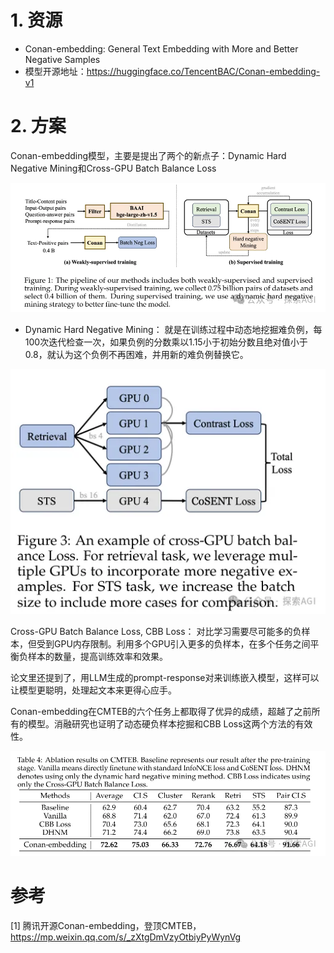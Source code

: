 # 1. 资源

- Conan-embedding: General Text Embedding with More and Better Negative Samples
- 模型开源地址：https://huggingface.co/TencentBAC/Conan-embedding-v1

# 2. 方案

Conan-embedding模型，主要是提出了两个的新点子：Dynamic Hard Negative Mining和Cross-GPU Batch Balance Loss

![](.05_腾讯_conan_embedding_images/架构图.png)

- Dynamic Hard Negative Mining： 就是在训练过程中动态地挖掘难负例，每100次迭代检查一次，如果负例的分数乘以1.15小于初始分数且绝对值小于0.8，就认为这个负例不再困难，并用新的难负例替换它。

![](.05_腾讯_conan_embedding_images/GPU_loss.png)

Cross-GPU Batch Balance Loss, CBB Loss： 对比学习需要尽可能多的负样本，但受到GPU内存限制。利用多个GPU引入更多的负样本，在多个任务之间平衡负样本的数量，提高训练效率和效果。

论文里还提到了，用LLM生成的prompt-response对来训练嵌入模型，这样可以让模型更聪明，处理起文本来更得心应手。

Conan-embedding在CMTEB的六个任务上都取得了优异的成绩，超越了之前所有的模型。消融研究也证明了动态硬负样本挖掘和CBB Loss这两个方法的有效性。

![](.05_腾讯_conan_embedding_images/性能.png)



# 参考

[1] 腾讯开源Conan-embedding，登顶CMTEB，https://mp.weixin.qq.com/s/_zXtgDmVzyOtbiyPyWynVg
